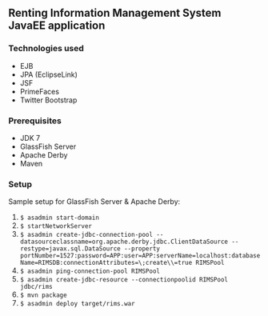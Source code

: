 ## Renting Information Management System JavaEE application

### Technologies used

* EJB
* JPA (EclipseLink)
* JSF
* PrimeFaces
* Twitter Bootstrap

### Prerequisites

* JDK 7
* GlassFish Server
* Apache Derby
* Maven

### Setup

Sample setup for GlassFish Server & Apache Derby:

1. `$ asadmin start-domain`
2. `$ startNetworkServer`
3. `$ asadmin create-jdbc-connection-pool --datasourceclassname=org.apache.derby.jdbc.ClientDataSource --restype=javax.sql.DataSource --property portNumber=1527:password=APP:user=APP:serverName=localhost:databaseName=RIMSDB:connectionAttributes=\;create\\=true RIMSPool`
4. `$ asadmin ping-connection-pool RIMSPool`
5. `$ asadmin create-jdbc-resource --connectionpoolid RIMSPool jdbc/rims`
6. `$ mvn package`
7. `$ asadmin deploy target/rims.war`
